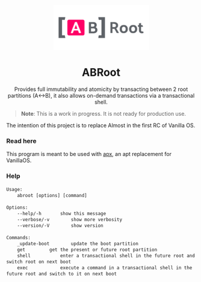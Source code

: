 <div align="center">
  <img src="abroot-logo.svg" height="120">
  <h1 align="center">ABRoot</h1>
  <p align="center">Provides full immutability and atomicity by transacting between 2 root partitions (A&lt;->B), it also allows on-demand transactions via a transactional shell.</p>
</div>

> **Note**: This is a work in progress. It is not ready for production use.

The intention of this project is to replace Almost in the first RC of Vanilla OS.

### Read here
This program is meant to be used with [apx](https://github.com/vanilla-os/apx), 
an apt replacement for VanillaOS.

### Help
```
Usage: 
	abroot [options] [command]

Options:
	--help/-h		show this message
	--verbose/-v		show more verbosity
	--version/-V		show version

Commands:
	_update-boot		update the boot partition
	get			get the present or future root partition
	shell			enter a transactional shell in the future root and switch root on next boot
	exec			execute a command in a transactional shell in the future root and switch to it on next boot
```
